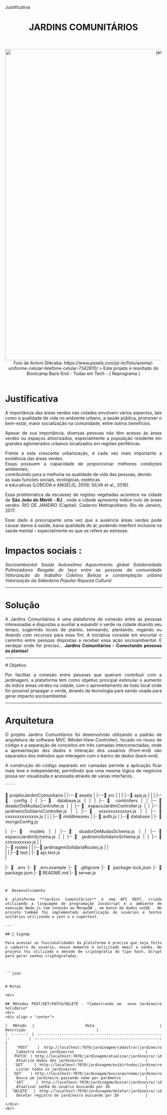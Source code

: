 Justificativa

# <div align = 'center'> JARDINS COMUNITÁRIOS</div>
<br>
<br>
<div align = "center">
<img src='./assets/principal_jardins_comunitarios.png' width = 1000 alt = 'jardins'

</div>
<br>
<div align = "center">
Foto de Antoni Shkraba: https://www.pexels.com/pt-br/foto/avental-uniforme-celular-telefone-celular-7342610/
> Este projeto é resultado do Bootcamp Back-End - Todas em Tech - { Reprograma }
 
</div>

<br>
<div align ='justify'>


#  Justificativa

A importância das áreas verdes nas cidades envolvem vários aspectos, 
tais como a qualidade de vida no ambiente urbano, a saúde pública,
promover o bem-estar, maior socialização na comunidade, entre outros benefícios.

Apesar de sua importância, diversas pessoas não têm acesso às áreas verdes ou 
espaços arborizados, especialmente a população residente em grandes aglomerados
urbanos localizados em regiões periféricas.

Frente  a  esta  crescente  urbanização,  é  cada  vez  mais  importante  a existência das  áreas  verdes.  
Essas  possuem  a  capacidade  de  proporcionar melhores  condições  ambientais,  
contribuindo  para  a  melhoria  na qualidade  de vida  das  pessoas,  devido  
às  suas  funções  sociais,  ecológicas,  estéticas  
e educativas (LOBODA e ANGELIS, 2009; SILVA et al., 2016).

Essa problemática da escassez de regiões vegetadas acontece na cidade de 
**São João de Meriti - RJ** , onde a cidade apresenta índice nulo de áreas verdes. 
RIO DE JANEIRO (Capital). Caderno Metropolitano. Rio de Janeiro, 2017. 

Esse dado é preocupante uma vez que a ausência áreas verdes pode causar danos à saúde,
baixa qualidade do ar, podendo interferir inclusive na saúde mental – especialmente no 
que se refere ao estresse. 

# Impactos sociais :

*Socioambiental*
*Saúde*
*Autoestima*
*Aquecimento global*
*Solidariedade*
*Polinizadores*
*Resgate do laço entre as pessoas da comunidade* 
*Valorização do trabalho Coletivo*
*Beleza e contemplação urbana*
*Valorização da Sabedoria Popular*
*Riqueza Cultural*




---
#  Solução 

A Jardins Comunitários é uma plataforma de conexão entre as pessoas interessadas e dispostas  a auxiliar a expandir o verde na cidade doando seu tempo, sugerindo locais de plantio, semeando, plantando, regando ou doando com recursos para esse fim. A iniciativa consiste em encurtar o caminho entre pessoas dispostas a receber essa ação socioambiental. E verdejar onde for preciso...
**Jardins Comunitários - Conectando pessoas às plantas!**

</div>

---

<div align ='justify'>
#  Objetivo 

Por facilitar a conexão entre pessoas que queiram  contribuir com a jardinagem, a plataforma tem como objetivo principal estimular o aumento do índice áreas verdes na cidade, com o aproveitamento de todo local onde for possível propagar o verde, através da tecnologia para sendo usada para gerar impacto socioambiental.

---

#  Arquitetura 

<div align = "justify">

O projeto Jardins Comunitários foi desenvolvido utilizando o padrão de arquitetura de software MVC (Model-View-Controller),
focado no reuso de código e a separação de conceitos em três camadas interconectadas, onde a apresentação dos dados e interação dos usuários (front-end) são separados dos métodos que interagem com o banco de dados (back-end).

A construção do código separado em camadas permite a aplicação ficar mais leve e independente, permitindo que uma mesma lógica de negócios possa ser visualizada e  acessada através de várias interfaces.

</div>
```
```

  📁 projetoJardimComunitario
   |
   |---📁 assets
   |
   |---📁 src
   |    |
   |    |--📄 app.js
   |    |
   |    |--📁 config
   |    |    |--📄 database.js
   |    |
   |    |--📁 controllers
   |    |    |--📄 doadorDeMudasController.js
   |    |    |--📄 espacoJardimController.js
   |    |    |--📄 jardineiroSolidarioController.js
   |    |    |--📄 xxxxxxxxxxxxxx.js
   |    |    |--📄 xxxxxxxxxxxxxx.js
   |    |
   |    |--📁 middlewares
   |         |- 📄 auth.js
   |
        |--📁 database
   |         |- 📄 mongoConfig.js

   |    |--📁 models
   |    |    |--📄 doadorDeMudasSchema.js
   |    |    |--📄 espacoJardimSchema.js
   |    |    |--📄 jardineiroSolidarioSchema.js
   |    |    |--📄 xxxxxxxxxxx.js
   |      |    
        |--📁 routes
   |    |    |--📄 jardinagemSolidariaRoutes.js
   |    |   
   |
   |    |--📁 test
   |         |- 📄 api.test.js     
   |
      
   |- 📄 .env
   |- 📄 .env.example
   |- 📄 .gitignore
   |- 📄 package-lock,json
   |- 📄 package.json
   |- 📄 README.md
   |- 📄 server.js

```


#  Desenvolvimento 

A plataforma **Jardins Comunitários** é uma API REST, criada utilizando a linguagem de programação JavaScript e o ambiente de execução Node.js com conexão ao MongoDB , um banco de dados noSQL . No projeto também foi implementado autenticação de usuários e testes unitários utilizando o jest e o supertest.

---

## 🔸 SignUp

Para acessar as funcionalidades da plataforma é preciso que seja feito o cadastro do usuário, nesse momento é solicitado email e senha. No projeto foi utilizado o método de criptografia do tipo hash, bcrypt para gerar senhas criptografadas. 



```json


# Rotas

<br>

## Métodos POST/GET/PATCH/DELETE - *Cadastrando um  novo Jardineiro Solidário* 
<br>
<div align = "center">

|  Método  |                  Rota                       |                                        Descrição                                |
| :------: | :--------------------------------------------------------:     | :-------------------------------------------------------:    |
|  `POST`  | http://localhost:7070/jardinagem/cadastrar/jardineiro          |    Cadastra novos jardineiros                                |
|  `PATCH` | http://localhost:7070/jardinagem/atualizar/jardineiro/:id      |    Atualiza dados dos jardineiros                            |
|  `GET`   | http://localhost:7070/jardinagem/exibirtodos/jardineiro        |    Listar todos os jardineiros                               |
|  `GET`   | http://localhost:7070/jardinagem/buscarpornome/jardineiro      |    Busca um jardineiro passando nome por parâmetro           |
|  `GET`   | http://localhost:7070/jardinagem/buscar/jardineiro/:id         |    Atualizar senha do usuário buscando por ID                |
| `DELETE` | http://localhost:7070/jardinagem/deletar/jardineiro/:id        |    Deletar registro de jardineiro buscando por ID            |

</div>
<br>

